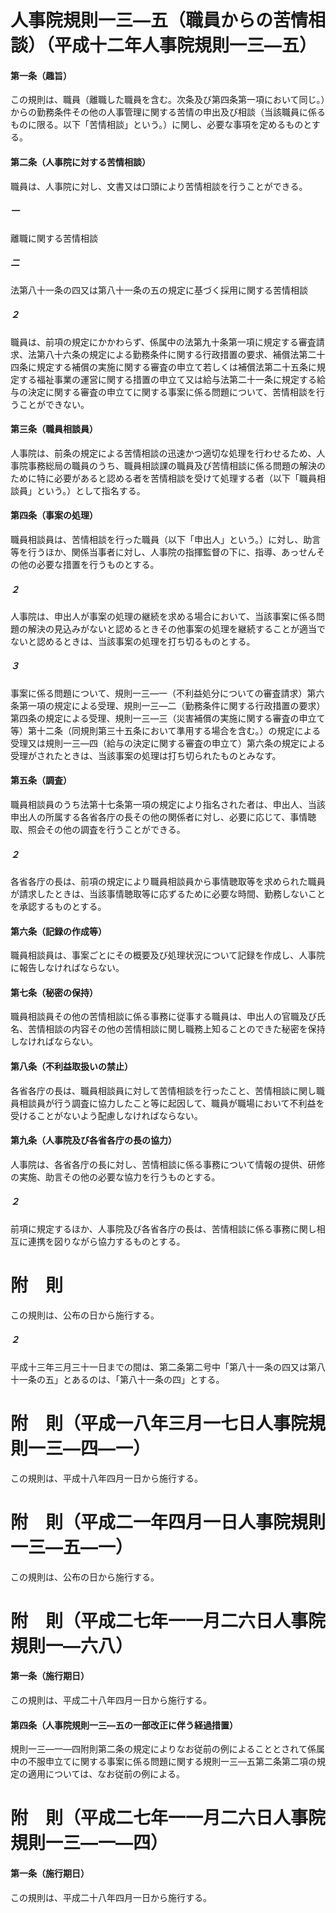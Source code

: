 # 人事院規則一三―五（職員からの苦情相談）（平成十二年人事院規則一三―五）
#### 第一条（趣旨）
この規則は、職員（離職した職員を含む。次条及び第四条第一項において同じ。）からの勤務条件その他の人事管理に関する苦情の申出及び相談（当該職員に係るものに限る。以下「苦情相談」という。）に関し、必要な事項を定めるものとする。
#### 第二条（人事院に対する苦情相談）
職員は、人事院に対し、文書又は口頭により苦情相談を行うことができる。
##### 一
離職に関する苦情相談
##### 二
法第八十一条の四又は第八十一条の五の規定に基づく採用に関する苦情相談
##### ２
職員は、前項の規定にかかわらず、係属中の法第九十条第一項に規定する審査請求、法第八十六条の規定による勤務条件に関する行政措置の要求、補償法第二十四条に規定する補償の実施に関する審査の申立て若しくは補償法第二十五条に規定する福祉事業の運営に関する措置の申立て又は給与法第二十一条に規定する給与の決定に関する審査の申立てに関する事案に係る問題について、苦情相談を行うことができない。
#### 第三条（職員相談員）
人事院は、前条の規定による苦情相談の迅速かつ適切な処理を行わせるため、人事院事務総局の職員のうち、職員相談課の職員及び苦情相談に係る問題の解決のために特に必要があると認める者を苦情相談を受けて処理する者（以下「職員相談員」という。）として指名する。
#### 第四条（事案の処理）
職員相談員は、苦情相談を行った職員（以下「申出人」という。）に対し、助言等を行うほか、関係当事者に対し、人事院の指揮監督の下に、指導、あっせんその他の必要な措置を行うものとする。
##### ２
人事院は、申出人が事案の処理の継続を求める場合において、当該事案に係る問題の解決の見込みがないと認めるときその他事案の処理を継続することが適当でないと認めるときは、当該事案の処理を打ち切るものとする。
##### ３
事案に係る問題について、規則一三―一（不利益処分についての審査請求）第六条第一項の規定による受理、規則一三―二（勤務条件に関する行政措置の要求）第四条の規定による受理、規則一三―三（災害補償の実施に関する審査の申立て等）第十二条（同規則第三十五条において準用する場合を含む。）の規定による受理又は規則一三―四（給与の決定に関する審査の申立て）第六条の規定による受理がされたときは、当該事案の処理は打ち切られたものとみなす。
#### 第五条（調査）
職員相談員のうち法第十七条第一項の規定により指名された者は、申出人、当該申出人の所属する各省各庁の長その他の関係者に対し、必要に応じて、事情聴取、照会その他の調査を行うことができる。
##### ２
各省各庁の長は、前項の規定により職員相談員から事情聴取等を求められた職員が請求したときは、当該事情聴取等に応ずるために必要な時間、勤務しないことを承認するものとする。
#### 第六条（記録の作成等）
職員相談員は、事案ごとにその概要及び処理状況について記録を作成し、人事院に報告しなければならない。
#### 第七条（秘密の保持）
職員相談員その他の苦情相談に係る事務に従事する職員は、申出人の官職及び氏名、苦情相談の内容その他の苦情相談に関し職務上知ることのできた秘密を保持しなければならない。
#### 第八条（不利益取扱いの禁止）
各省各庁の長は、職員相談員に対して苦情相談を行ったこと、苦情相談に関し職員相談員が行う調査に協力したこと等に起因して、職員が職場において不利益を受けることがないよう配慮しなければならない。
#### 第九条（人事院及び各省各庁の長の協力）
人事院は、各省各庁の長に対し、苦情相談に係る事務について情報の提供、研修の実施、助言その他の必要な協力を行うものとする。
##### ２
前項に規定するほか、人事院及び各省各庁の長は、苦情相談に係る事務に関し相互に連携を図りながら協力するものとする。
# 附　則
この規則は、公布の日から施行する。
##### ２
平成十三年三月三十一日までの間は、第二条第二号中「第八十一条の四又は第八十一条の五」とあるのは、「第八十一条の四」とする。
# 附　則（平成一八年三月一七日人事院規則一三―四―一）
この規則は、平成十八年四月一日から施行する。
# 附　則（平成二一年四月一日人事院規則一三―五―一）
この規則は、公布の日から施行する。
# 附　則（平成二七年一一月二六日人事院規則一―六八）
#### 第一条（施行期日）
この規則は、平成二十八年四月一日から施行する。
#### 第四条（人事院規則一三―五の一部改正に伴う経過措置）
規則一三―一―四附則第二条の規定によりなお従前の例によることとされて係属中の不服申立てに関する事案に係る問題に関する規則一三―五第二条第二項の規定の適用については、なお従前の例による。
# 附　則（平成二七年一一月二六日人事院規則一三―一―四）
#### 第一条（施行期日）
この規則は、平成二十八年四月一日から施行する。
